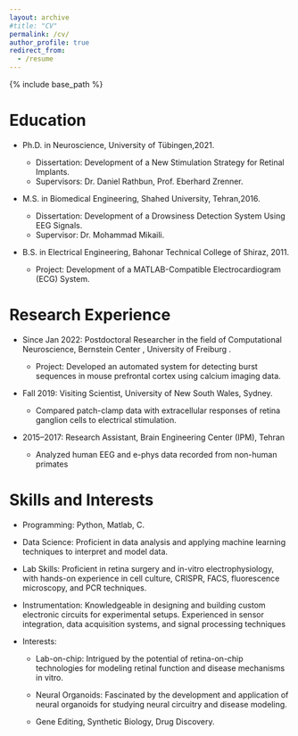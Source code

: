 ```yaml
---
layout: archive
#title: "CV"
permalink: /cv/
author_profile: true
redirect_from:
  - /resume
---
```


{% include base_path %}

Education
======
* Ph.D. in Neuroscience, University of Tübingen,2021.
  * Dissertation: Development of a New Stimulation Strategy for Retinal Implants.
  * Supervisors: Dr. Daniel Rathbun, Prof. Eberhard Zrenner.

* M.S. in Biomedical Engineering, Shahed University, Tehran,2016.
  * Dissertation: Development of a Drowsiness Detection System Using EEG Signals.
  * Supervisor: Dr. Mohammad Mikaili.

* B.S. in Electrical Engineering, Bahonar Technical College of Shiraz, 2011.
  * Project: Development of a MATLAB-Compatible Electrocardiogram (ECG) System.

Research Experience
======
* Since Jan 2022: Postdoctoral Researcher in the field of Computational Neuroscience, Bernstein Center , University of Freiburg .
    * Project: Developed an automated system for detecting burst sequences in mouse prefrontal cortex
using calcium imaging data.
  

* Fall 2019: Visiting Scientist, University of New South Wales, Sydney.
  * Compared patch-clamp data with extracellular responses of retina ganglion cells to electrical
stimulation.


* 2015–2017: Research Assistant, Brain Engineering Center (IPM), Tehran
  * Analyzed human EEG and e-phys data recorded from non-human primates


Skills and Interests
======

* Programming: Python, Matlab, C.
* Data Science: Proficient in data analysis and applying machine learning techniques to interpret and model
data.
* Lab Skills: Proficient in retina surgery and in-vitro electrophysiology, with hands-on experience in cell
culture, CRISPR, FACS, fluorescence microscopy, and PCR techniques.
* Instrumentation: Knowledgeable in designing and building custom electronic circuits for experimental setups.
Experienced in sensor integration, data acquisition systems, and signal processing techniques

* Interests:
  * Lab-on-chip: Intrigued by the potential of retina-on-chip technologies for modeling retinal
function and disease mechanisms in vitro.

  * Neural Organoids: Fascinated by the development and application of neural organoids for
studying neural circuitry and disease modeling.
  * Gene Editing, Synthetic Biology, Drug Discovery.



<!--   
Skills
======
* Skill 1
* Skill 2
  * Sub-skill 2.1
  * Sub-skill 2.2
  * Sub-skill 2.3
* Skill 3

Publications
======
  <ul>{% for post in site.publications reversed %}
    {% include archive-single-cv.html %}
  {% endfor %}</ul>
  
Talks
======
  <ul>{% for post in site.talks reversed %}
    {% include archive-single-talk-cv.html  %}
  {% endfor %}</ul>
  
Teaching
======
  <ul>{% for post in site.teaching reversed %}
    {% include archive-single-cv.html %}
  {% endfor %}</ul>
  
Service and leadership
======
* Currently signed in to 43 different slack teams -->
